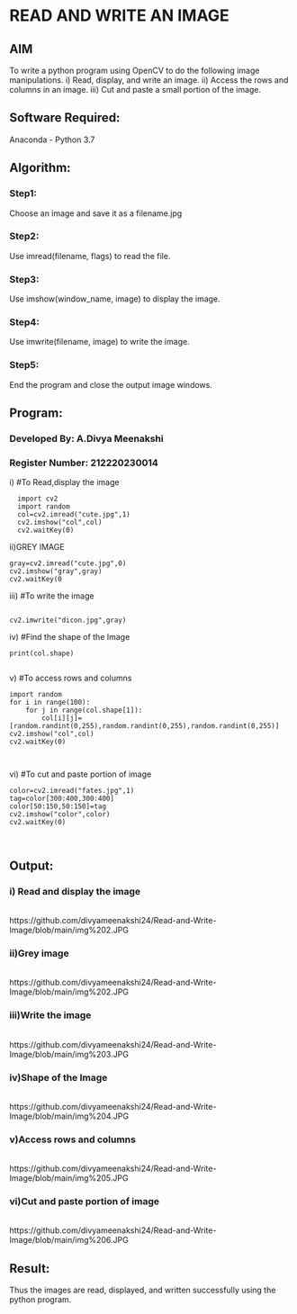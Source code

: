 # READ AND WRITE AN IMAGE
## AIM
To write a python program using OpenCV to do the following image manipulations.
i) Read, display, and write an image.
ii) Access the rows and columns in an image.
iii) Cut and paste a small portion of the image.

## Software Required:
Anaconda - Python 3.7
## Algorithm:
### Step1:
Choose an image and save it as a filename.jpg
### Step2:
Use imread(filename, flags) to read the file.
### Step3:
Use imshow(window_name, image) to display the image.
### Step4:
Use imwrite(filename, image) to write the image.
### Step5:
End the program and close the output image windows.
## Program:
### Developed By: A.Divya Meenakshi
### Register Number: 212220230014
i) #To Read,display the image
```
  import cv2
  import random
  col=cv2.imread("cute.jpg",1)
  cv2.imshow("col",col)
  cv2.waitKey(0)

```
ii)GREY IMAGE
```
gray=cv2.imread("cute.jpg",0)
cv2.imshow("gray",gray)
cv2.waitKey(0
```
iii) #To write the image
```

cv2.imwrite("dicon.jpg",gray)

```
iv) #Find the shape of the Image
```
print(col.shape)


```
v) #To access rows and columns

```
import random
for i in range(100):
    for j in range(col.shape[1]):
        col[i][j]=[random.randint(0,255),random.randint(0,255),random.randint(0,255)]
cv2.imshow("col",col)
cv2.waitKey(0)



```
vi) #To cut and paste portion of image
```
color=cv2.imread("fates.jpg",1)
tag=color[300:400,300:400]
color[50:150,50:150]=tag
cv2.imshow("color",color)
cv2.waitKey(0)



```

## Output:

### i) Read and display the image

<br>
https://github.com/divyameenakshi24/Read-and-Write-Image/blob/main/img%202.JPG
<br>

### ii)Grey image

<br>
https://github.com/divyameenakshi24/Read-and-Write-Image/blob/main/img%202.JPG
<br>

### iii)Write the image

<br>
https://github.com/divyameenakshi24/Read-and-Write-Image/blob/main/img%203.JPG


<br>

### iv)Shape of the Image

<br>
https://github.com/divyameenakshi24/Read-and-Write-Image/blob/main/img%204.JPG

<br>

### v)Access rows and columns
<br>
https://github.com/divyameenakshi24/Read-and-Write-Image/blob/main/img%205.JPG

<br>

### vi)Cut and paste portion of image
<br>
https://github.com/divyameenakshi24/Read-and-Write-Image/blob/main/img%206.JPG

<br>

## Result:
Thus the images are read, displayed, and written successfully using the python program.


